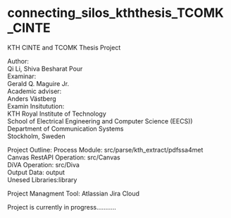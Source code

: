 # connecting_silos_kththesis_TCOMK_CINTE
 KTH CINTE and TCOMK Thesis Project <br />
 
 Author:<br /> 
 Qi Li, Shiva Besharat Pour<br />
 Examinar:<br />
 Gerald Q. Maguire Jr.<br />
 Academic adviser:<br />
 Anders Västberg<br />
 Examin Insitutution:<br />
 KTH Royal Institute of Technology<br />
 School of Electrical Engineering and Computer Science (EECS))<br />
 Department of Communication Systems<br />
 Stockholm, Sweden<br />
 
 Project Outline:
 Process Module: src/parse/kth_extract/pdfssa4met<br />
 Canvas RestAPI Operation: src/Canvas<br />
 DiVA Operation: src/Diva<br />
 Output Data: output<br />
 Unesed Libraries:library<br />
 
 Project Managment Tool: Atlassian Jira Cloud<br />
 
 Project is currently in progress...........
